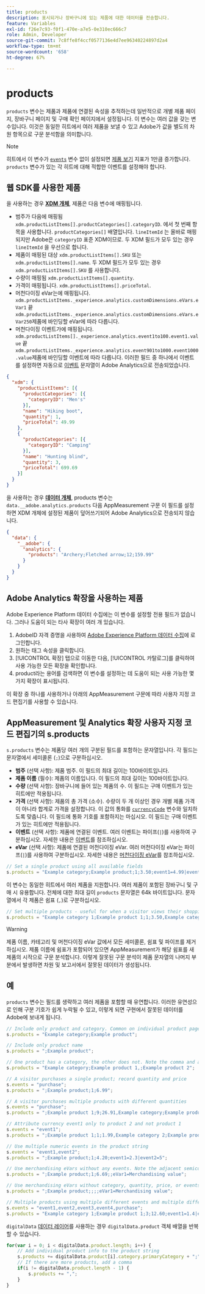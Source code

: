 ```yaml
---
title: products
description: 표시되거나 장바구니에 있는 제품에 대한 데이터를 전송합니다.
feature: Variables
exl-id: f26e7c93-f0f1-470e-a7e5-0e310ec666c7
role: Admin, Developer
source-git-commit: 7c8ffe8f4ccf0577136e4d7ee96340224897d2a4
workflow-type: tm+mt
source-wordcount: '658'
ht-degree: 67%

---
```


# products

`products` 변수는 제품과 제품에 연결된 속성을 추적하는데 일반적으로 개별 제품 페이지, 장바구니 페이지 및 구매 확인 페이지에서 설정됩니다. 이 변수는 여러 값을 갖는 변수입니다. 이것은 동일한 히트에서 여러 제품을 보낼 수 있고 Adobe가 값을 별도의 차원 항목으로 구문 분석함을 의미합니다.

>[!NOTE]
>
>히트에서 이 변수가 [`events`](events/events-overview.md) 변수 없이 설정되면 [제품 보기](/help/components/metrics/product-views.md) 지표가 1만큼 증가합니다. `products` 변수가 있는 각 히트에 대해 적합한 이벤트를 설정해야 합니다.

## 웹 SDK를 사용한 제품

을 사용하는 경우 [**XDM 개체**](/help/implement/aep-edge/xdm-var-mapping.md), 제품은 다음 변수에 매핑됩니다.

* 범주가 다음에 매핑됨 `xdm.productListItems[].productCategories[].categoryID`. 에서 첫 번째 항목을 사용합니다. `productCategories[]` 배열입니다. `lineItemId` 는 올바로 매핑되지만 Adobe은 `categoryID` 표준 XDM이므로. 두 XDM 필드가 모두 있는 경우 `lineItemId` 을 우선으로 합니다.
* 제품이 매핑된 대상 `xdm.productListItems[].SKU` 또는 `xdm.productListItems[].name`. 두 XDM 필드가 모두 있는 경우 `xdm.productListItems[].SKU` 를 사용합니다.
* 수량이 매핑됨 `xdm.productListItems[].quantity`.
* 가격이 매핑됩니다. `xdm.productListItems[].priceTotal`.
* 머천다이징 eVar는에 매핑됩니다. `xdm.productListItems._experience.analytics.customDimensions.eVars.eVar1` 끝 `xdm.productListItems._experience.analytics.customDimensions.eVars.eVar250`제품에 바인딩할 eVar에 따라 다릅니다.
* 머천다이징 이벤트가에 매핑됩니다. `xdm.productListItems[]._experience.analytics.event1to100.event1.value` 끝 `xdm.productListItems._experience.analytics.event901to1000.event1000.value`제품에 바인딩할 이벤트에 따라 다릅니다. 이러한 필드 중 하나에서 이벤트를 설정하면 자동으로 [이벤트](events/events-overview.md) 문자열이 Adobe Analytics으로 전송되었습니다.

```json
{
  "xdm": {
    "productListItems": [{
      "productCategories": [{
        "categoryID": "Men's"
      }],
      "name": "Hiking boot",
      "quantity": 1,
      "priceTotal": 49.99
    },
    {
      "productCategories": [{
        "categoryID": "Camping"
      }],
      "name": "Hunting blind",
      "quantity": 3,
      "priceTotal": 699.69
    }]
  }
}
```

을 사용하는 경우 [**데이터 개체**](/help/implement/aep-edge/data-var-mapping.md), products 변수는 `data.__adobe.analytics.products` 다음 AppMeasurement 구문 이 필드를 설정하면 XDM 개체에 설정된 제품이 덮어쓰기되어 Adobe Analytics으로 전송되지 않습니다.

```json
{
  "data": {
    "__adobe": {
      "analytics": {
        "products": "Archery;Fletched arrow;12;159.99"
      }
    }
  }
}
```

## Adobe Analytics 확장을 사용하는 제품

Adobe Experience Platform 데이터 수집에는 이 변수를 설정할 전용 필드가 없습니다. 그러나 도움이 되는 타사 확장이 여러 개 있습니다.

1. AdobeID 자격 증명을 사용하여 [Adobe Experience Platform 데이터 수집](https://experience.adobe.com/data-collection)에 로그인합니다.
2. 원하는 태그 속성을 클릭합니다.
3. [!UICONTROL 확장] 탭으로 이동한 다음, [!UICONTROL 카탈로그]를 클릭하여 사용 가능한 모든 확장을 확인합니다.
4. product라는 용어를 검색하면 이 변수를 설정하는 데 도움이 되는 사용 가능한 몇 가지 확장이 표시됩니다.

이 확장 중 하나를 사용하거나 아래의 AppMeasurement 구문에 따라 사용자 지정 코드 편집기를 사용할 수 있습니다.

## AppMeasurement 및 Analytics 확장 사용자 지정 코드 편집기의 s.products

`s.products` 변수는 제품당 여러 개의 구분된 필드를 포함하는 문자열입니다. 각 필드는 문자열에서 세미콜론 (`;`)으로 구분하십시오.

* **범주** (선택 사항): 제품 범주. 이 필드의 최대 길이는 100바이트입니다.
* **제품 이름** (필수): 제품의 이름입니다. 이 필드의 최대 길이는 100바이트입니다.
* **수량** (선택 사항): 장바구니에 들어 있는 제품의 수. 이 필드는 구매 이벤트가 있는 히트에만 적용됩니다.
* **가격** (선택 사항): 제품의 총 가격 (소수). 수량이 두 개 이상인 경우 개별 제품 가격이 아니라 합계로 가격을 설정합니다. 이 값의 통화를 [`currencyCode`](../config-vars/currencycode.md) 변수와 일치하도록 맞춥니다. 이 필드에 통화 기호를 포함하지는 마십시오. 이 필드는 구매 이벤트가 있는 히트에만 적용됩니다.
* **이벤트** (선택 사항): 제품에 연결된 이벤트. 여러 이벤트는 파이프(`|`)를 사용하여 구분하십시오. 자세한 내용은 [이벤트](events/events-overview.md)를 참조하십시오.
* **eVar** (선택 사항): 제품에 연결된 머천다이징 eVar. 여러 머천다이징 eVar는 파이프(`|`)를 사용하여 구분하십시오. 자세한 내용은 [머천다이징 eVar](evar-merchandising.md)를 참조하십시오.

```js
// Set a single product using all available fields
s.products = "Example category;Example product;1;3.50;event1=4.99|event2=5.99;eVar1=Example merchandising value 1|eVar2=Example merchandising value 2";
```

이 변수는 동일한 히트에서 여러 제품을 지원합니다. 여러 제품이 포함된 장바구니 및 구매 시 유용합니다. 전체에 대한 최대 길이 `products` 문자열은 64k 바이트입니다. 문자열에서 각 제품은 쉼표 (`,`)로 구분하십시오.

```js
// Set multiple products - useful for when a visitor views their shopping cart
s.products = "Example category 1;Example product 1;1;3.50,Example category 2;Example product 2;1;5.99";
```

>[!WARNING]
>
>제품 이름, 카테고리 및 머천다이징 eVar 값에서 모든 세미콜론, 쉼표 및 파이프를 제거하십시오. 제품 이름에 쉼표가 포함되어 있으면 AppMeasurement가 해당 쉼표를 새 제품의 시작으로 구문 분석합니다. 이렇게 잘못된 구문 분석이 제품 문자열의 나머지 부분에서 발생하면 차원 및 보고서에서 잘못된 데이터가 생성됩니다.

## 예

`products` 변수는 필드를 생략하고 여러 제품을 포함할 때 유연합니다. 이러한 유연성으로 인해 구분 기호가 쉽게 누락될 수 있고, 이렇게 되면 구현에서 잘못된 데이터를 Adobe에 보내게 됩니다.

```js
// Include only product and category. Common on individual product pages
s.products = "Example category;Example product";

// Include only product name
s.products = ";Example product";

// One product has a category, the other does not. Note the comma and adjacent semicolon to omit category
s.products = "Example category;Example product 1,;Example product 2";

// A visitor purchases a single product; record quantity and price
s.events = "purchase";
s.products = ";Example product;1;6.99";

// A visitor purchases multiple products with different quantities
s.events = "purchase";
s.products = ";Example product 1;9;26.91,Example category;Example product 2;4;9.96";

// Attribute currency event1 only to product 2 and not product 1
s.events = "event1";
s.products = ";Example product 1;1;1.99,Example category 2;Example product 2;1;2.69;event1=1.29";

// Use multiple numeric events in the product string
s.events = "event1,event2";
s.products = ";Example product;1;4.20;event1=2.3|event2=5";

// Use merchandising eVars without any events. Note the adjacent semicolons to skip events
s.products = ";Example product;1;6.69;;eVar1=Merchandising value";

// Use merchandising eVars without category, quantity, price, or events
s.products = ";Example product;;;;eVar1=Merchandising value";

// Multiple products using multiple different events and multiple different merchandising eVars
s.events = "event1,event2,event3,event4,purchase";
s.products = "Example category 1;Example product 1;3;12.60;event1=1.4|event2=9;eVar1=Merchandising value|eVar2=Another merchandising value,Example category 2;Example product 2;1;59.99;event3=6.99|event4=1;eVar3=Merchandising value 3|eVar4=Example value four";
```

`digitalData` [데이터 레이어](../../prepare/data-layer.md)를 사용하는 경우 `digitalData.product` 객체 배열을 반복할 수 있습니다.

```js
for(var i = 0; i < digitalData.product.length; i++) {
    // Add individual product info to the product string
    s.products += digitalData.product[i].category.primaryCategory + ";" + digitalData.product[i].productInfo.productName;
    // If there are more products, add a comma
    if(i != digitalData.product.length - 1) {
        s.products += ",";
    }
}
```
